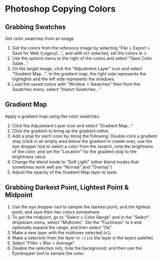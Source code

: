 # Photoshop Copying Colors

## Grabbing Swatches

Get color swatches from an image.

1. Get the colors from the reference image by selecting "File > Export > Save for Web (Legacy)...", and with `GIF` selected, set the colors to `3`.
2. Use the options menu to the right of the colors and select "Save Color Table..."
3. On the target image, click the "Adjustment Layer" icon and select "Gradient Map...". In the gradient map, the right side represents the highlights and the left side represents the shadows.
4. Load the saved colors with "Window > Swatches" then from the Swatches menu, select "Import Swatches..."

## Gradient Map

Apply a gradient map using the color swatches.

1. Click the Adjustment Layer icon and select "Gradient Map..."
2. Click the gradient to bring up the gradient editor,
3. Add a stop for each color by doing the following: Double-click a gradient stop (click in an empty area below the gradient to create one), use the eye dropper tool to select a color from the swatch, note the brightness of the color, and set the "Location" for the gradient stop to the brightness value.
4. Change the blend mode to "Soft Light" (other blend modes that sometimes work well are "Normal" and "Overlay")
5. Adjust the opacity of the Gradient Map layer to taste

## Grabbing Darkest Point, Lightest Point & Midpoint

1. Use the eye dropper tool to sample the darkest point, and the lightest point, and save their hex colors somewhere.
2. To get the midpoint, go to "Select > Color Range" and in the "Select" dropdown menu, select "Midtones". Set the "Fuzziness" to `0` and optionally expand the range, and then select "Ok".
3. Make a new layer with the midtones selected (`⌘J`).
4. Make a selection from the layer (`⌘-click` the layer in the layers palette).
5. Select "Filter > Blur > Average".
6. Disable the selection (`⌘D`), hide the background, and then use the Eyedropper tool to sample the color.
